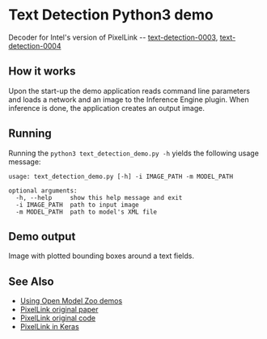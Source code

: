 # Text Detection Python3 demo

Decoder for Intel's version of PixelLink -- [text-detection-0003](../../intel_models/text-detection-0003/description/text-detection-0003.md), [text-detection-0004](../../intel_models/text-detection-0004/description/text-detection-0004.md)

## How it works

Upon the start-up the demo application reads command line parameters and loads a network and an image to the Inference Engine plugin. When inference is done, the application creates an output image.

## Running

Running the `python3 text_detection_demo.py -h` yields the following usage message:

```
usage: text_detection_demo.py [-h] -i IMAGE_PATH -m MODEL_PATH

optional arguments:
  -h, --help     show this help message and exit
  -i IMAGE_PATH  path to input image
  -m MODEL_PATH  path to model's XML file
```

## Demo output

Image with plotted bounding boxes around a text fields.

## See Also

* [Using Open Model Zoo demos](..//README.md)
* [PixelLink original paper](https://arxiv.org/pdf/1801.01315.pdf)
* [PixelLink original code](https://github.com/ZJULearning/pixel_link)
* [PixelLink in Keras](https://github.com/opconty/pixellink_keras)
